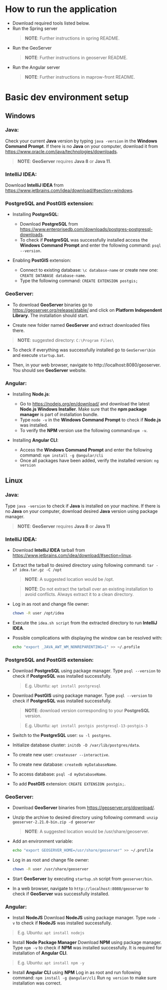 ﻿# How to run the application

- Download required tools listed below.
- Run the Spring server
	>**NOTE**: Further instructions in spring README.
- Run the GeoServer
	>**NOTE**: Further instructions in geoserver README.
- Run the Angular server
	>**NOTE**: Further instructions in maprow-front README.

# Basic dev environment setup

## Windows

### Java:

Check your current **Java** version by typing `java -version` in the **Windows Command Prompt**. If there is no **Java** on your computer, download it from https://www.oracle.com/java/technologies/downloads.
>**NOTE**: **GeoServer** requires **Java 8** or **Java 11**.


### IntelliJ IDEA:

Download **IntelliJ IDEA** from https://www.jetbrains.com/idea/download/#section=windows.


### PostgreSQL and PostGIS extension:

- Installing **PostgreSQL**:
	- Download **PostgreSQL** from https://www.enterprisedb.com/downloads/postgres-postgresql-downloads.
	- To check if **PostgreSQL** was successfully installed access the **Windows Command Prompt** and enter the following command: `psql --version`.

- Enabling **PostGIS** extension:
	- Connect to existing database: `\c database-name` or create new one: `CREATE DATABASE database-name`.
	- Type the following command: `CREATE EXTENSION postgis;`


### GeoServer:

- To download **GeoServer** binaries go to https://geoserver.org/release/stable/ and click on **Platform Independent Library**. The installation should start.

- Create new folder named **GeoServer** and extract downloaded files there.
>**NOTE**: suggested directory: `C:\Program Files\`
- To check if everything was successfully installed go to `GeoServer\bin` and execute `startup.bat`.

- Then, in your web browser, navigate to  http://localhost:8080/geoserver. You should see **GeoServer** website.

### Angular:

- Installing **Node.js**:
	- Go to https://nodejs.org/en/download/ and download the latest **Node.js Windows Installer**. Make sure that the **npm package manager** is part of installation bundle.
	- Type `node -v` in the **Windows Command Prompt** to check if **Node.js** was installed.
	-  To verify the **NPM** version use the following command:`npm -v`.

- Installing **Angular CLI**:
	- Access the **Windows Command Prompt** and enter the following command:
`npm install -g @angular/cli`
	- Once all packages have been added, verify the installed version: `ng version`

## Linux

### Java:

Type `java -version` to check if **Java** is installed on your machine. If there is no **Java** on your computer, download desired **Java** version using package manager.

>**NOTE**: **GeoServer** requires **Java 8** or **Java 11**

### IntelliJ IDEA:

- Download **IntelliJ IDEA** tarball from https://www.jetbrains.com/idea/download/#section=linux.

- Extract the tarball to desired directory using following command:
`tar -xf idea.tar.gz -C /opt`

	>**NOTE**: A suggested location would be /opt.
	
	>**NOTE**: Do not extract the tarball over an existing installation to avoid conflicts. Always extract it to a clean directory.
	
- Log in as root and change file owner:
	```bash
	chown -R user /opt/idea
	```
	
- Execute the `idea.sh script` from the extracted directory to run **IntelliJ IDEA**.

- Possible complications with displaying the window can be resolved with:
	```bash
	echo "export _JAVA_AWT_WM_NONREPARENTING=1" >> ~/.profile
	```
	
### PostgreSQL and PostGIS extension:

- Download **PostgreSQL** using package manager. Type `psql --version` to check if **PostgreSQL** was installed successfully.

	> E.g. Ubuntu: `apt install postgresql`

- Download **PostGIS** using package manager. Type `psql --version` to check if **PostgreSQL** was installed successfully.

	> **NOTE**: download version corresponding to your **PostgreSQL** version.

	> E.g. Ubuntu: `apt install postgis postgresql-13-postgis-3`

- Switch to the **PostgreSQL** user: `su -l postgres`.

- Initialize database cluster: `initdb -D /var/lib/postgres/data`.

- To create new user: `createuser --interactive`.

- To create new database: `createdb myDatabaseName`.

- To access database: `psql -d myDatabaseName`.

- To add **PostGIS** extension:  `CREATE EXTENSION postgis;`.

### GeoServer:

- Download **GeoServer** binaries from https://geoserver.org/download/.

- Unzip the archive to desired directory using following command:
`unzip geoserver-2.21.0-bin.zip -d geoserver`
	>**NOTE**: A suggested location would be /usr/share/geoserver.
	
- Add an environment variable:
	```bash
	echo "export GEOSERVER_HOME=/usr/share/geoserver" >> ~/.profile
	```
- Log in as root and change file owner:
	```bash
	chown -R user /usr/share/geoserver
	```
- Start **GeoServer** by executing `startup.sh` script from `geoserver/bin`.

- In a web browser, navigate to `http://localhost:8080/geoserver` to check if **GeoServer** was successfully installed.

### Angular:

- Install **NodeJS**
Download **NodeJS** using package manager. Type `node -v` to check if **NodeJS** was installed successfully.

> E.g. Ubuntu: `apt install nodejs`

- Install **Node Package Manager**
Download **NPM**  using package manager. Type `npm -v` to check if **NPM** was installed successfully. It is required for installation of **Angular CLI**.

> E.g. Ubuntu: `apt install npm -y`

- Install **Angular CLI** using **NPM**
Log in as root and run following command: `npm install -g @angular/cli`
Run `ng version` to make sure installation was correct.
